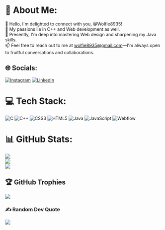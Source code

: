 # 💫 About Me:
👋 Hello, I'm delighted to connect with you, @Wolfie8935!<br>👀 My passions lie in C++ and Web development as well.<br>🌱 Presently, I'm deep into mastering Web design and sharpening my Java skills.<br>📫 Feel free to reach out to me at wolfie8935@gmail.com—I'm always open to fruitful conversations and collaborations.


## 🌐 Socials:
[![Instagram](https://img.shields.io/badge/Instagram-%23E4405F.svg?logo=Instagram&logoColor=white)](https://instagram.com/Wolfie8935) [![LinkedIn](https://img.shields.io/badge/LinkedIn-%230077B5.svg?logo=linkedin&logoColor=white)](https://linkedin.com/in/AmanGoel) 

# 💻 Tech Stack:
![C](https://img.shields.io/badge/c-%2300599C.svg?style=for-the-badge&logo=c&logoColor=white) ![C++](https://img.shields.io/badge/c++-%2300599C.svg?style=for-the-badge&logo=c%2B%2B&logoColor=white) ![CSS3](https://img.shields.io/badge/css3-%231572B6.svg?style=for-the-badge&logo=css3&logoColor=white) ![HTML5](https://img.shields.io/badge/html5-%23E34F26.svg?style=for-the-badge&logo=html5&logoColor=white) ![Java](https://img.shields.io/badge/java-%23ED8B00.svg?style=for-the-badge&logo=java&logoColor=white) ![JavaScript](https://img.shields.io/badge/javascript-%23323330.svg?style=for-the-badge&logo=javascript&logoColor=%23F7DF1E) ![Webflow](https://img.shields.io/badge/Webflow-4353FF?style=for-the-badge&logo=webflow&logoColor=white)
# 📊 GitHub Stats:
![](https://github-readme-stats.vercel.app/api?username=wolfie8935&theme=dark&hide_border=false&include_all_commits=false&count_private=false)<br/>
![](https://github-readme-streak-stats.herokuapp.com/?user=wolfie8935&theme=dark&hide_border=false)<br/>
![](https://github-readme-stats.vercel.app/api/top-langs/?username=wolfie8935&theme=dark&hide_border=false&include_all_commits=false&count_private=false&layout=compact)

## 🏆 GitHub Trophies
![](https://github-profile-trophy.vercel.app/?username=wolfie8935&theme=darkhub&no-frame=false&no-bg=false&margin-w=4)

### ✍️ Random Dev Quote
![](https://quotes-github-readme.vercel.app/api?type=horizontal&theme=radical)

<!-- Proudly created with GPRM ( https://gprm.itsvg.in ) -->
